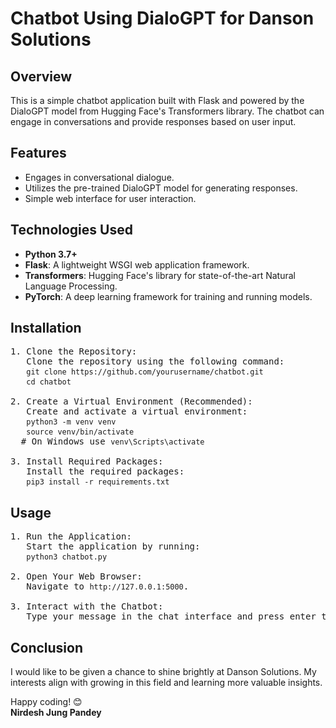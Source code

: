 <!DOCTYPE html>
<html lang="en">
<head>
    <meta charset="UTF-8">
    <meta name="viewport" content="width=device-width, initial-scale=1.0">
</head>
<body>

<h1>Chatbot Using DialoGPT for Danson Solutions</h1>

<h2>Overview</h2>
<p>This is a simple chatbot application built with Flask and powered by the DialoGPT model from Hugging Face's Transformers library. The chatbot can engage in conversations and provide responses based on user input.</p>

<h2>Features</h2>
<ul>
    <li>Engages in conversational dialogue.</li>
    <li>Utilizes the pre-trained DialoGPT model for generating responses.</li>
    <li>Simple web interface for user interaction.</li>
</ul>

<h2>Technologies Used</h2>
<ul>
    <li><strong>Python 3.7+</strong></li>
    <li><strong>Flask</strong>: A lightweight WSGI web application framework.</li>
    <li><strong>Transformers</strong>: Hugging Face's library for state-of-the-art Natural Language Processing.</li>
    <li><strong>PyTorch</strong>: A deep learning framework for training and running models.</li>
</ul>

<h2>Installation</h2>

<pre>
1. Clone the Repository:
   Clone the repository using the following command:
   <code>git clone https://github.com/yourusername/chatbot.git</code>
   <code>cd chatbot</code>

2. Create a Virtual Environment (Recommended):
   Create and activate a virtual environment:
   <code>python3 -m venv venv</code>
   <code>source venv/bin/activate</code>  # On Windows use <code>venv\Scripts\activate</code>

3. Install Required Packages:
   Install the required packages:
   <code>pip3 install -r requirements.txt</code>
</pre>

<h2>Usage</h2>

<pre>
1. Run the Application:
   Start the application by running:
   <code>python3 chatbot.py</code>

2. Open Your Web Browser:
   Navigate to <code>http://127.0.0.1:5000</code>.

3. Interact with the Chatbot:
   Type your message in the chat interface and press enter to receive a response.
</pre>

<h2>Conclusion</h2>
<p>I would like to be given a chance to shine brightly at Danson Solutions. My interests align with growing in this field and learning more valuable insights.</p>

<p>Happy coding! 😊<br><strong>Nirdesh Jung Pandey</strong></p>

</body>
</html>
